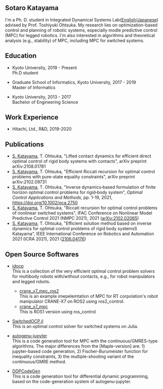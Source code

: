 ## Sotaro Katayama

I'm a Ph. D. student in Integrated Dynamical Systems Lab([English](http://www.ids.sys.i.kyoto-u.ac.jp/index_e.html)/[Japanese](http://www.ids.sys.i.kyoto-u.ac.jp/)) advised by Prof. Toshiyuki Ohtsuka. 
My research lies on optimization-based control and planning of robotic systems, especially modle predictive control (MPC) for legged robotics. 
I'm also interested in algorithms and theoretical analysis (e.g., stability) of MPC, including MPC for switched systems. 

## Education
- Kyoto University, 2019 - Present  
Ph.D student

- Graduate School of Informatics, Kyoto University, 2017 - 2019  
Master of Informatics

- Kyoto University, 2013 - 2017  
Bachelor of Engineering Science

## Work Experience
- Hitachi, Ltd., R&D, 2019-2020

## Publications
- <u>S. Katayama</u>, T. Ohtsuka, "Lifted contact dynamics for efficient direct optimal control of rigid body systems with contacts", arXiv preprint arXiv:2108.01781
- <u>S. Katayama</u>, T. Ohtsuka, "Efficient Riccati recursion for optimal control problems with pure-state equality constraints", arXiv preprint arXiv:2102.09731
- <u>S. Katayama</u>, T. Ohtsuka, "Inverse dynamics‐based formulation of finite horizon optimal control problems for rigid‐body system", *Optimal Control Applications and Methods*, pp. 1-19, 2021, https://doi.org/10.1002/oca.2750
- <u>S. Katayama</u>, T. Ohtsuka, "Riccati recursion for optimal control problems of nonlinear switched systems", IFAC Conference on Nonlinear Model Predictive Control 2021 (NMPC 2021), 2021 ([arXiv:2102.02065](https://arxiv.org/abs/2102.02065))
- <u>S. Katayama</u>, T. Ohtsuka, "Efficient solution method based on inverse dynamics for optimal control problems of rigid body systemsS Katayama", IEEE International Conference on Robotics and Automation 2021 (ICRA 2021), 2021 ([2106.04176](https://arxiv.org/abs/2106.04176))


## Open Source Softwares
- [idocp](https://github.com/mayataka/idocp)  
This is a collection of the very efficient optimal control problem solvers for multibody robots with/without contacts, e.g., for robot manipulators and legged robots.
  - [crane_x7_mpc_ros2](https://github.com/mayataka/crane_x7_mpc_ros2)  
  This is an example imepelemtation of MPC for RT corpolation's robot manipulator CRANE-X7 on ROS2 using ros2_control.   
  - [crane_x7_mpc](https://github.com/mayataka/crane_x7_mpc)  
  This is ROS1 version using ros_control

- [SwitchedOCP.jl](https://github.com/mayataka/SwitchedOCP.jl)  
This is an optimal control solver for switched systems on Julia.

- [autogenu-jupyter](https://github.com/mayataka/autogenu-jupyter)  
This is a code generation tool for MPC with the continuous/GMRES-type algorithms.
The major differences from the [Maple-version] are: 1) jupyter-based code generation, 2) Fischer-Burumeister function for inequality constraints, 3) the multiple-shooting variant of the continuous/GMRE method.

- [DDPCodeGen](https://github.com/mayataka/DDPCodeGen)  
This is a code generation tool for differential dynamic programming, based on the code-generation system of autogenu-jupyter.
